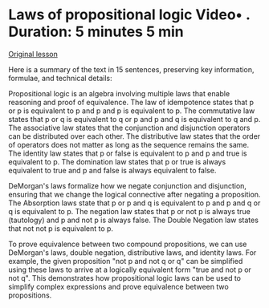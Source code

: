 # Laws of propositional logic Video• . Duration: 5 minutes 5 min

[Original lesson](https://www.coursera.org/learn/uol-discrete-mathematics/lecture/iQQpn/laws-of-propositional-logic)

Here is a summary of the text in 15 sentences, preserving key information, formulae, and technical details:

Propositional logic is an algebra involving multiple laws that enable reasoning and proof of equivalence. The law of idempotence states that p or p is equivalent to p and p and p is equivalent to p. The commutative law states that p or q is equivalent to q or p and p and q is equivalent to q and p. The associative law states that the conjunction and disjunction operators can be distributed over each other. The distributive law states that the order of operators does not matter as long as the sequence remains the same. The identity law states that p or false is equivalent to p and p and true is equivalent to p. The domination law states that p or true is always equivalent to true and p and false is always equivalent to false.

DeMorgan's laws formalize how we negate conjunction and disjunction, ensuring that we change the logical connective after negating a proposition. The Absorption laws state that p or p and q is equivalent to p and p and q or q is equivalent to p. The negation law states that p or not p is always true (tautology) and p and not p is always false. The Double Negation law states that not not p is equivalent to p.

To prove equivalence between two compound propositions, we can use DeMorgan's laws, double negation, distributive laws, and identity laws. For example, the given proposition "not p and not q or q" can be simplified using these laws to arrive at a logically equivalent form "true and not p or not q". This demonstrates how propositional logic laws can be used to simplify complex expressions and prove equivalence between two propositions.

